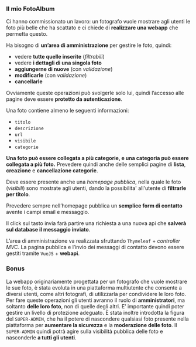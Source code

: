 ### Il mio FotoAlbum

Ci hanno commissionato un lavoro: un fotografo vuole mostrare agli utenti le foto più belle che ha scattato e ci chiede di **realizzare una webapp** che permetta questo.

Ha bisogno di **un’area di amministrazione** per gestire le foto, quindi:
- vedere **tutte quelle inserite** (*filtrabili*)
- vedere **i dettagli di una singola foto**
- **aggiungerne di nuove** (con *validazione*)
- **modificarle** (con *validazione*)
- **cancellarle**

Ovviamente queste operazioni può svolgerle solo lui, quindi l’accesso alle pagine deve essere **protetto da autenticazione**.

Una foto contiene almeno le seguenti informazioni:
- `titolo`
- `descrizione`
- `url`
- `visibile`
- `categorie`

**Una foto può essere collegata a più categorie, e una categoria può essere collegata a più foto.**
Prevedere quindi anche delle semplici pagine di **lista**, **creazione** e **cancellazione categorie**.

Deve essere presente anche una *homepage pubblica*, nella quale le foto (*visibili*) sono mostrate agli utenti, dando la possibilita' all'utente di **filtrarle per titolo**.

Prevedere sempre nell’homepage pubblica un **semplice form di contatto** avente i campi email e messaggio.

Il click sul tasto invia farà partire una richiesta a una nuova api che **salverà sul database il messaggio inviato**.

L’area di amministrazione va realizzata sfruttando `Thymeleaf` + *controller MVC*.
La pagina pubblica e l’invio dei messaggi di contatto devono essere gestiti tramite `VueJS` + **webapi**.

### Bonus
La webapp originariamente progettata per un fotografo che vuole mostrare le sue foto, è stata evoluta in una piattaforma multiutente che consente a diversi utenti, come altri fotografi, di utilizzarla per condividere le loro foto. 
Per fare queste operazioni gli utenti avranno il ruolo di **amministratori**, ma soltanto **delle loro foto**, non di quelle degli altri. E’ importante quindi poter gestire un livello di protezione adeguato.
È stata inoltre introdotta la figura del `SUPER-ADMIN`, che ha il potere di nascondere qualsiasi foto presente nella piattaforma per **aumentare la sicurezza** e la **moderazione delle foto**. 
Il `SUPER-ADMIN` quindi potrà agire sulla visibilità pubblica delle foto e nasconderle **a tutti gli utenti**.

